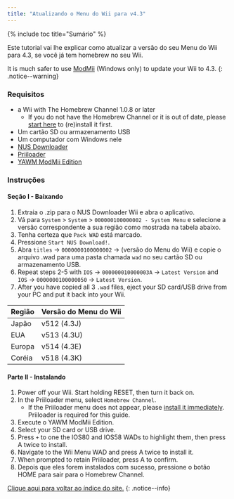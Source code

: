 ```yaml
---
title: "Atualizando o Menu do Wii para v4.3"
---
```


{% include toc title="Sumário" %}

Este tutorial vai lhe explicar como atualizar a versão do seu Menu do Wii para 4.3, se você já tem homebrew no seu Wii.

It is much safer to use [ModMii](modmii) (Windows only) to update your Wii to 4.3.
{: .notice--warning}

### Requisitos

* a Wii with The Homebrew Channel 1.0.8 or later
    + If you do not have the Homebrew Channel or it is out of date, please [start here](get-started) to (re)install it first.
* Um cartão SD ou armazenamento USB
* Um computador com Windows nele
* [NUS Downloader](https://github.com/WiiDatabase/nusdownloader/releases/latest)
* [Priiloader](priiloader)
* [YAWM ModMii Edition](https://oscwii.org/library/app/yawmme)

### Instruções

#### Seção I - Baixando

1. Extraia o .zip para o NUS Downloader Wii e abra o aplicativo.
1. Vá para `System` > `System` > `000000100000002 - System Menu` e selecione a versão correspondente a sua região como mostrada na tabela abaixo.
1. Tenha certeza que `Pack WAD` está marcado.
1. Pressione `Start NUS Download!`.
1. Abra `titles` -> `0000000100000002` -> (versão do Menu do Wii) e copie o arquivo .wad para uma pasta chamada `wad` no seu cartão SD ou armazenamento USB.
1. Repeat steps 2-5 with `IOS` -> `000000010000003A` -> `Latest Version` and `IOS` -> `0000000100000050` -> `Latest Version`.
1. After you have copied all 3 `.wad` files, eject your SD card/USB drive from your PC and put it back into your Wii.

| Região | Versão do Menu do Wii |
| ------ | --------------------- |
| Japão  | v512 (4.3J)           |
| EUA    | v513 (4.3U)           |
| Europa | v514 (4.3E)           |
| Coréia | v518 (4.3K)           |

#### Parte II - Instalando

1. Power off your Wii. Start holding RESET, then turn it back on.
1. In the Priiloader menu, select `Homebrew Channel`.
    * If the Priiloader menu does not appear, please [install it immediately](priiloader). Priiloader is required for this guide.
1. Execute o YAWM ModMii Edition.
1. Select your SD card or USB drive.
1. Press `+` to one the IOS80 and IOS58 WADs to highlight them, then press A twice to install.
1. Navigate to the Wii Menu WAD and press A twice to install it.
1. When prompted to retain Priiloader, press A to confirm.
1. Depois que eles forem instalados com sucesso, pressione o botão HOME para sair para o Homebrew Channel.

[Clique aqui para voltar ao índice do site.](site-navigation)
{: .notice--info}
